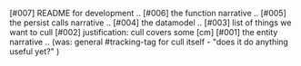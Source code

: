 [#007]       README for development ..
[#006]       the function narrative ..
[#005]       the persist calls narrative ..
[#004]       the datamodel ..
[#003]       list of things we want to cull
[#002]       justification: cull covers some [cm]
[#001]       the entity narrative ..
             (was: general #tracking-tag for cull itself -
               "does it do anything useful yet?" )
